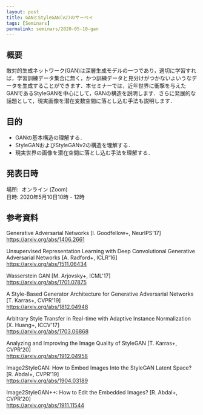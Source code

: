 ```yaml
---
layout: post
title: GANとStyleGAN(v2)のサーベイ
tags: [Seminars]
permalink: seminars/2020-05-10-gan
---
```


## 概要
敵対的生成ネットワーク(GAN)は深層生成モデルの一つであり，適切に学習すれば，学習訓練データ集合に無く，かつ訓練データと見分けがつかないよいうなデータを生成することができます．本セミナーでは，近年世界に衝撃を与えたGANであるStyleGANを中心にして，GANの構造を説明します．さらに発展的な話題として，現実画像を潜在変数空間に落とし込む手法も説明します．

## 目的
- GANの基本構造の理解する．
- StyleGANおよびStyleGANv2の構造を理解する．
- 現実世界の画像を潜在空間に落とし込む手法を理解する．

## 発表日時

場所:  オンライン (Zoom) \
日時: 2020年5月10日10時 - 12時

## 参考資料

Generative Adversarial Networks [I. Goodfellow+, NeurIPS'17] \
https://arxiv.org/abs/1406.2661

Unsupervised Representation Learning with Deep Convolutional Generative Adversarial Networks [A. Radford+, ICLR'16] \
https://arxiv.org/abs/1511.06434

Wasserstein GAN [M. Arjovsky+, ICML'17] \
https://arxiv.org/abs/1701.07875

A Style-Based Generator Architecture for Generative Adversarial Networks [T. Karras+, CVPR'19] \
https://arxiv.org/abs/1812.04948

Arbitrary Style Transfer in Real-time with Adaptive Instance Normalization [X. Huang+, ICCV'17] \
https://arxiv.org/abs/1703.06868

Analyzing and Improving the Image Quality of StyleGAN [T. Karras+, CVPR'20] \
https://arxiv.org/abs/1912.04958
 
Image2StyleGAN: How to Embed Images Into the StyleGAN Latent Space? [R. Abdal+, CVPR'19] \
https://arxiv.org/abs/1904.03189

Image2StyleGAN++: How to Edit the Embedded Images? [R. Abdal+, CVPR'20] \
https://arxiv.org/abs/1911.11544